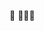 👋 👀👀👀

<!---
grechagrecha/grechagrecha is a ✨ special ✨ repository because its `README.md` (this file) appears on your GitHub profile.
You can click the Preview link to take a look at your changes.
--->
